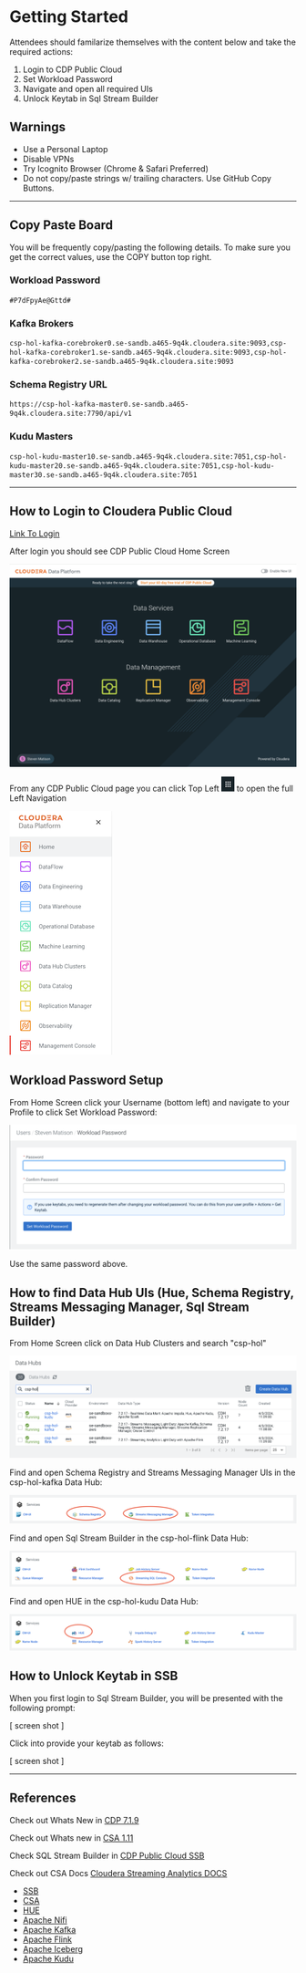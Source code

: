 # Getting Started 

Attendees should familarize themselves with the content below and take the required actions:

1. Login to CDP Public Cloud
2. Set Workload Password
3. Navigate and open all required UIs
4. Unlock Keytab in Sql Stream Builder

## Warnings
 * Use a Personal Laptop
 * Disable VPNs
 * Try Icognito Browser (Chrome & Safari Preferred)
 * Do not copy/paste strings w/ trailing characters.  Use GitHub Copy Buttons.

***

## Copy Paste Board

You will be frequently copy/pasting the following details.  To make sure you get the correct values, use the COPY button top right.

### Workload Password

```
#P7dFpyAe@Gttd#
```

### Kafka Brokers
```
csp-hol-kafka-corebroker0.se-sandb.a465-9q4k.cloudera.site:9093,csp-hol-kafka-corebroker1.se-sandb.a465-9q4k.cloudera.site:9093,csp-hol-kafka-corebroker2.se-sandb.a465-9q4k.cloudera.site:9093
```
### Schema Registry URL
```
https://csp-hol-kafka-master0.se-sandb.a465-9q4k.cloudera.site:7790/api/v1
```

### Kudu Masters
```
csp-hol-kudu-master10.se-sandb.a465-9q4k.cloudera.site:7051,csp-hol-kudu-master20.se-sandb.a465-9q4k.cloudera.site:7051,csp-hol-kudu-master30.se-sandb.a465-9q4k.cloudera.site:7051
```

***

## How to Login to Cloudera Public Cloud

[Link To Login](#)

After login you should see CDP Public Cloud Home Screen

![M0_1 CDP Home](/Images/M0_1_CDP_Home_Screen.png)

From any CDP Public Cloud page you can click Top Left ![M0_X CDP Home Tile](/Images/M0_2_CDP_Home_Tile.png) to open the full Left Navigation

![M0_3 CDP Left Navigation](/Images/M0_3_CDP_Left_Navigation.png)

## Workload Password Setup

From Home Screen click your Username (bottom left) and navigate to your Profile to click Set Workload Password:

![M0_4 CDP Workload Password](/Images/M0_4_CDP_Workload_Password.png)

Use the same password above.

## How to find Data Hub UIs (Hue, Schema Registry, Streams Messaging Manager, Sql Stream Builder)

From Home Screen click on Data Hub Clusters and search "csp-hol"

![M0_5 CDP Data Hubs](/Images/M0_5_CDP_Data_Hubs.png)

Find and open Schema Registry and Streams Messaging Manager UIs in the csp-hol-kafka Data Hub:

![M0_6 CDP Kafka](/Images/M0_6_CDP_Kafka.png)

Find and open Sql Stream Builder in the csp-hol-flink Data Hub:

![M0_7 CDP Flink](/Images/M0_7_CDP_Flink.png)

Find and open HUE in the csp-hol-kudu Data Hub:

![M0_8 CDP Flink](/Images/M0_8_CDP_Kudu.png)


## How to Unlock Keytab in SSB

When you first login to Sql Stream Builder, you will be presented with the following prompt:

[ screen shot ]

Click into provide your keytab as follows:

[ screen shot ]

***

## References

Check out Whats New in [CDP 7.1.9](https://docs.cloudera.com/cdp-private-cloud-base/7.1.9/runtime-release-notes/topics/rt-pvc-whats-new.html) 

Check out Whats new in [CSA 1.11](https://docs.cloudera.com/csa/1.11.0/release-notes/topics/csa-what-new.html)

Check SQL Stream Builder in [CDP Public Cloud SSB](https://docs.cloudera.com/csa/1.11.0/ssb-overview/topics/csa-ssb-key-features.html)

Check out CSA Docs [Cloudera Streaming Analytics DOCS](https://docs.cloudera.com/csa/1.11.0/index.html)

 * [SSB](https://docs.cloudera.com/csa/1.11.0/ssb-overview/topics/csa-ssb-intro.html) 
 * [CSA](https://docs.cloudera.com/csa/1.11.0/index.html) 
 * [HUE]()
 * [Apache Nifi](https://nifi.apache.org)
 * [Apache Kafka](https://kafka.apache.org)
 * [Apache Flink](https://flink.apache.org/) 
 * [Apache Iceberg](https://iceberg.apache.org/)
 * [Apache Kudu](https://kudu.apache.org/)
